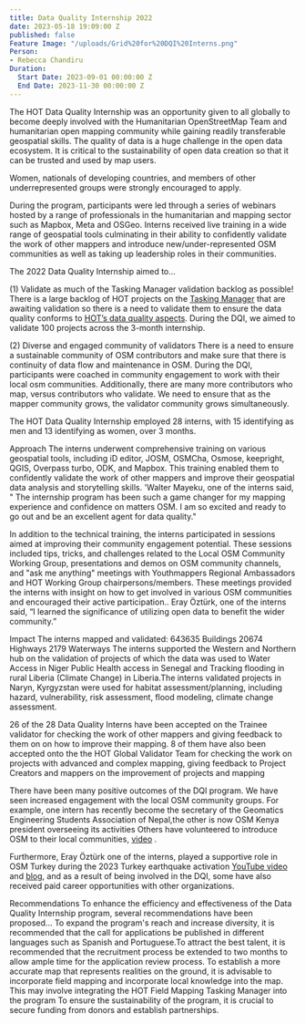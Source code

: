 ```yaml
---
title: Data Quality Internship 2022
date: 2023-05-18 19:09:00 Z
published: false
Feature Image: "/uploads/Grid%20for%20DQI%20Interns.png"
Person:
- Rebecca Chandiru
Duration:
  Start Date: 2023-09-01 00:00:00 Z
  End Date: 2023-11-30 00:00:00 Z
---
```


The HOT Data Quality Internship was an opportunity given to all globally to become deeply involved with the Humanitarian OpenStreetMap Team and humanitarian open mapping community while gaining readily transferable geospatial skills. The quality of data is a huge challenge in the open data ecosystem. It is critical to the sustainability of open data creation so that it can be trusted and used by map users.  

Women, nationals of developing countries, and members of other underrepresented groups were strongly encouraged to apply.

During the program, participants were led through a series of webinars hosted by a range of professionals in the humanitarian and mapping sector such as Mapbox, Meta and OSGeo.  Interns received live training in a wide range of geospatial tools culminating in their ability to confidently validate the work of other mappers and introduce new/under-represented OSM communities as well as taking up leadership roles in their communities.


The 2022 Data Quality Internship aimed to…

(1) Validate as much of the Tasking Manager validation backlog as possible!
There is a large backlog of HOT projects on the [Tasking Manager](https://tasks.hotosm.org/) that are awaiting validation so there is a need to validate them to ensure the data quality conforms to [HOT’s data quality aspects](https://wiki.openstreetmap.org/wiki/Humanitarian_OSM_Team/top_10_data_quality_aspects). During the DQI, we aimed to validate 100 projects across the 3-month internship. 

(2) Diverse and engaged community of validators
There is a need to ensure a sustainable community of OSM contributors and make sure that there is continuity of data flow and maintenance in OSM. During the DQI, participants were coached in community engagement to work with their local osm communities.  Additionally, there are many more contributors who map, versus contributors who validate. We need to ensure that as the mapper community grows, the validator community grows simultaneously. 

The HOT Data Quality Internship employed 28 interns, with 15 identifying as men and 13 identifying as women, over 3 months. 


Approach
The interns underwent comprehensive training on various geospatial tools, including iD editor, JOSM, OSMCha, Osmose, keepright, QGIS, Overpass turbo, ODK, and Mapbox. This training enabled them to confidently validate the work of other mappers and improve their geospatial data analysis and storytelling skills.  'Walter Mayeku, one of the interns said, " The internship program has been such a game changer for my mapping experience and confidence on matters OSM. I am so excited and ready to go out and be an excellent agent for data quality."


In addition to the technical training, the interns participated in sessions aimed at improving their community engagement potential. These sessions included tips, tricks, and challenges related to the Local OSM Community Working Group, presentations and demos on OSM community channels, and "ask me anything" meetings with Youthmappers  Regional Ambassadors and HOT Working Group chairpersons/members. These meetings provided the interns with insight on how to get involved in various OSM communities and encouraged their active participation..
Eray Öztürk, one of the interns said, “I learned the significance of utilizing open data to benefit the wider community.”



Impact
The interns mapped and validated: 
643635  Buildings
20674 Highways 
2179 Waterways
The interns supported the Western and Northern hub on the validation of projects of which the data was used to Water Access in Niger Public Health access in Senegal and Tracking flooding in rural Liberia (Climate Change) in Liberia.The interns validated  projects in Naryn, Kyrgyzstan were used for habitat assessment/planning, including hazard, vulnerability, risk assessment, flood modeling, climate change assessment. 

26 of the 28 Data Quality Interns have been accepted on the Trainee validator for checking the work of other mappers and giving feedback to them on on how to improve their mapping. 8 of them have also been accepted onto the the HOT Global Validator Team for checking the work on projects with advanced and complex mapping, giving feedback to Project Creators and mappers on the improvement of projects and mapping

There have been many positive outcomes of the DQI program. We have seen increased engagement with the local OSM community groups. For example, one intern has recently become the secretary of the Geomatics Engineering Students Association of Nepal,the other is now  OSM Kenya president  overseeing its activities  Others have volunteered to introduce OSM to their local communities, [video](https://drive.google.com/file/d/19IWk2O17zfjdsT35vd2ClYv2jYo2Ajbk/view?usp=sharing) .

Furthermore, Eray Öztürk one of the interns,  played a supportive role in OSM Turkey during the 2023 Turkey earthquake activation  [YouTube video](https://www.youtube.com/watch?v=Ekf06r_9pjE) and [blog](https://www.hotosm.org/updates/data-quality-intern-applies-skills-in-the-turkey-and-syria-earthquake-response/), and as a result of being involved in the DQI, some have also received paid career opportunities with other organizations.









Recommendations
To enhance the efficiency and effectiveness of the Data Quality Internship program, several recommendations have been proposed... 
To expand the program's reach and increase diversity, it is recommended that the call for applications be published in different languages such as Spanish and Portuguese.To attract the best talent, it is recommended that the recruitment process be extended to two months to allow ample time for the application review process.
To establish a more accurate map that represents realities on the ground, it is advisable to incorporate field mapping and incorporate local knowledge into the map. This may involve integrating the HOT Field Mapping Tasking Manager into the program
To ensure the sustainability of the program, it is crucial to secure funding from donors and establish partnerships. 
